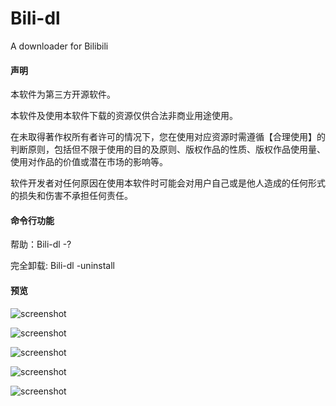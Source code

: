 # Bili-dl

A downloader for Bilibili

#### 声明

本软件为第三方开源软件。

本软件及使用本软件下载的资源仅供合法非商业用途使用。

在未取得著作权所有者许可的情况下，您在使用对应资源时需遵循【合理使用】的判断原则，包括但不限于使用的目的及原则、版权作品的性质、版权作品使用量、使用对作品的价值或潜在市场的影响等。

软件开发者对任何原因在使用本软件时可能会对用户自己或是他人造成的任何形式的损失和伤害不承担任何责任。

#### 命令行功能

帮助：Bili-dl -?

完全卸载: Bili-dl -uninstall

#### 预览

![screenshot](screenshots/1.png)

![screenshot](screenshots/2.png)

![screenshot](screenshots/3.png)

![screenshot](screenshots/4.png)

![screenshot](screenshots/5.png)